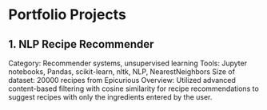 # Portfolio Projects

## 1. NLP Recipe Recommender
Category: Recommender systems, unsupervised learning
Tools: Jupyter notebooks, Pandas, scikit-learn, nltk, NLP, NearestNeighbors
Size of dataset: 20000 recipes from Epicurious
Overview: Utilized advanced content-based filtering with cosine similarity for recipe recommendations to suggest recipes with only the ingredients entered by the user.
